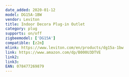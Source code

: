 ```yaml
---
date_added: 2020-01-12
model: DG15A-1BW
vendor: Leviton 
title: Indoor Decora Plug-in Outlet
category: plug
supports: on/off
zigbeemodel: ['DG15A']
compatible: [z2m]
mlink: https://www.leviton.com/en/products/dg15a-1bw
link: https://www.amazon.com/dp/B000U3DTVE
link2: 
link3: 
EAN: 078477269879
---
```

